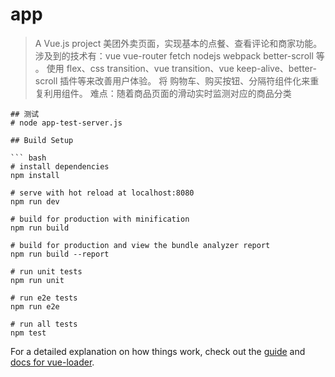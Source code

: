# app

> A Vue.js project
> 美团外卖页面，实现基本的点餐、查看评论和商家功能。
> 涉及到的技术有：vue vue-router fetch nodejs webpack better-scroll 等 。
> 使用 flex、css transition、vue transition、vue keep-alive、better-scroll 插件等来改善用户体验。
> 将 购物车、购买按钮、分隔符组件化来重复利用组件。
> 难点：随着商品页面的滑动实时监测对应的商品分类
```
## 测试
# node app-test-server.js

## Build Setup

``` bash
# install dependencies
npm install

# serve with hot reload at localhost:8080
npm run dev

# build for production with minification
npm run build

# build for production and view the bundle analyzer report
npm run build --report

# run unit tests
npm run unit

# run e2e tests
npm run e2e

# run all tests
npm test
```

For a detailed explanation on how things work, check out the [guide](http://vuejs-templates.github.io/webpack/) and [docs for vue-loader](http://vuejs.github.io/vue-loader).
